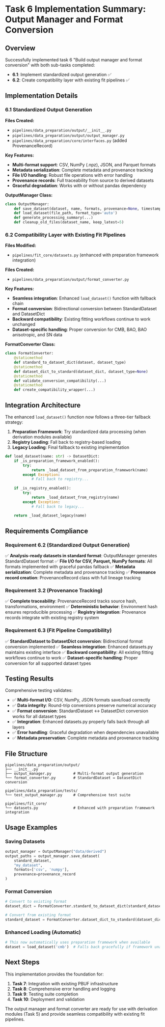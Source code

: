 # Task 6 Implementation Summary: Output Manager and Format Conversion

## Overview

Successfully implemented task 6 "Build output manager and format conversion" with both sub-tasks completed:

- **6.1**: Implement standardized output generation ✅
- **6.2**: Create compatibility layer with existing fit pipelines ✅

## Implementation Details

### 6.1 Standardized Output Generation

**Files Created:**
- `pipelines/data_preparation/output/__init__.py`
- `pipelines/data_preparation/output/output_manager.py`
- `pipelines/data_preparation/core/interfaces.py` (added ProvenanceRecord)

**Key Features:**
- **Multi-format support**: CSV, NumPy (.npz), JSON, and Parquet formats
- **Metadata serialization**: Complete metadata and provenance tracking
- **File I/O handling**: Robust file operations with error handling
- **Provenance records**: Full traceability from source to derived datasets
- **Graceful degradation**: Works with or without pandas dependency

**OutputManager Class:**
```python
class OutputManager:
    def save_dataset(dataset, name, formats, provenance=None, timestamp=None)
    def load_dataset(file_path, format_type='auto')
    def generate_processing_summary(...)
    def cleanup_old_files(dataset_name, keep_latest=5)
```

### 6.2 Compatibility Layer with Existing Fit Pipelines

**Files Modified:**
- `pipelines/fit_core/datasets.py` (enhanced with preparation framework integration)

**Files Created:**
- `pipelines/data_preparation/output/format_converter.py`

**Key Features:**
- **Seamless integration**: Enhanced `load_dataset()` function with fallback chain
- **Format conversion**: Bidirectional conversion between StandardDataset and DatasetDict
- **Backward compatibility**: Existing fitting workflows continue to work unchanged
- **Dataset-specific handling**: Proper conversion for CMB, BAO, BAO anisotropic, and SN data

**FormatConverter Class:**
```python
class FormatConverter:
    @staticmethod
    def standard_to_dataset_dict(dataset, dataset_type)
    @staticmethod
    def dataset_dict_to_standard(dataset_dict, dataset_type=None)
    @staticmethod
    def validate_conversion_compatibility(...)
    @staticmethod
    def create_compatibility_wrapper(...)
```

## Integration Architecture

The enhanced `load_dataset()` function now follows a three-tier fallback strategy:

1. **Preparation Framework**: Try standardized data processing (when derivation modules available)
2. **Registry Loading**: Fall back to registry-based loading
3. **Legacy Loading**: Final fallback to existing implementation

```python
def load_dataset(name: str) -> DatasetDict:
    if _is_preparation_framework_enabled():
        try:
            return _load_dataset_from_preparation_framework(name)
        except Exception:
            # Fall back to registry...
    
    if _is_registry_enabled():
        try:
            return _load_dataset_from_registry(name)
        except Exception:
            # Fall back to legacy...
    
    return _load_dataset_legacy(name)
```

## Requirements Compliance

### Requirement 6.2 (Standardized Output Generation)
✅ **Analysis-ready datasets in standard format**: OutputManager generates StandardDataset format
✅ **File I/O for CSV, Parquet, NumPy formats**: All formats implemented with graceful pandas fallback
✅ **Metadata serialization**: Complete metadata and provenance tracking
✅ **Provenance record creation**: ProvenanceRecord class with full lineage tracking

### Requirement 3.2 (Provenance Tracking)
✅ **Complete traceability**: ProvenanceRecord tracks source hash, transformations, environment
✅ **Deterministic behavior**: Environment hash ensures reproducible processing
✅ **Registry integration**: Provenance records integrate with existing registry system

### Requirement 6.3 (Fit Pipeline Compatibility)
✅ **StandardDataset to DatasetDict conversion**: Bidirectional format conversion implemented
✅ **Seamless integration**: Enhanced datasets.py maintains existing interface
✅ **Backward compatibility**: All existing fitting workflows continue to work
✅ **Dataset-specific handling**: Proper conversion for all supported dataset types

## Testing Results

Comprehensive testing validates:

- ✅ **Multi-format I/O**: CSV, NumPy, JSON formats save/load correctly
- ✅ **Data integrity**: Round-trip conversions preserve numerical accuracy
- ✅ **Format conversion**: StandardDataset ↔ DatasetDict conversion works for all dataset types
- ✅ **Integration**: Enhanced datasets.py properly falls back through all layers
- ✅ **Error handling**: Graceful degradation when dependencies unavailable
- ✅ **Metadata preservation**: Complete metadata and provenance tracking

## File Structure

```
pipelines/data_preparation/output/
├── __init__.py
├── output_manager.py          # Multi-format output generation
└── format_converter.py        # StandardDataset ↔ DatasetDict conversion

pipelines/data_preparation/tests/
└── test_output_manager.py     # Comprehensive test suite

pipelines/fit_core/
└── datasets.py                # Enhanced with preparation framework integration
```

## Usage Examples

### Saving Datasets
```python
output_manager = OutputManager("data/derived")
output_paths = output_manager.save_dataset(
    standard_dataset,
    "my_dataset",
    formats=['csv', 'numpy'],
    provenance=provenance_record
)
```

### Format Conversion
```python
# Convert to existing format
dataset_dict = FormatConverter.standard_to_dataset_dict(standard_dataset, 'bao')

# Convert from existing format
standard_dataset = FormatConverter.dataset_dict_to_standard(dataset_dict, 'bao')
```

### Enhanced Loading (Automatic)
```python
# This now automatically uses preparation framework when available
dataset = load_dataset('cmb')  # Falls back gracefully if framework unavailable
```

## Next Steps

This implementation provides the foundation for:
1. **Task 7**: Integration with existing PBUF infrastructure
2. **Task 8**: Comprehensive error handling and logging
3. **Task 9**: Testing suite completion
4. **Task 10**: Deployment and validation

The output manager and format converter are ready for use with derivation modules (Task 5) and provide seamless compatibility with existing fit pipelines.